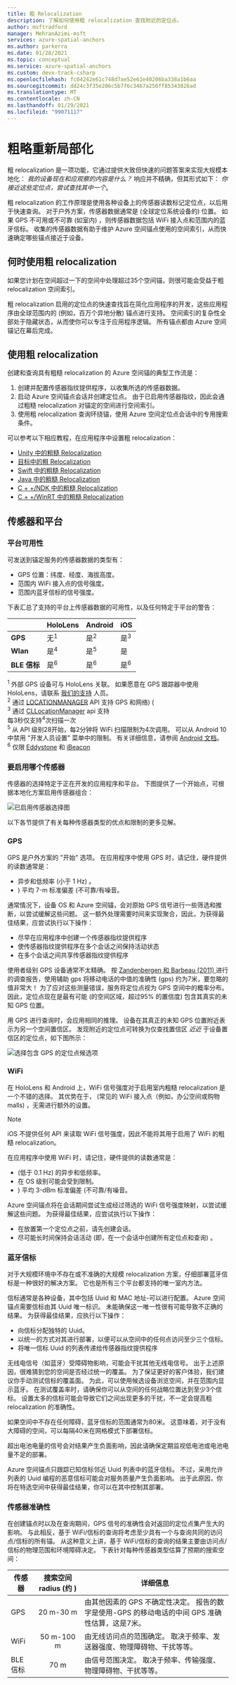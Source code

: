 ```yaml
---
title: 粗 Relocalization
description: 了解如何使用粗 relocalization 查找附近的定位点。
author: msftradford
manager: MehranAzimi-msft
services: azure-spatial-anchors
ms.author: parkerra
ms.date: 01/28/2021
ms.topic: conceptual
ms.service: azure-spatial-anchors
ms.custom: devx-track-csharp
ms.openlocfilehash: fc04242e61c748d7ae52e61e40206ba338a1b6aa
ms.sourcegitcommit: dd24c3f35e286c5b7f6c3467a256ff85343826ad
ms.translationtype: MT
ms.contentlocale: zh-CN
ms.lasthandoff: 01/29/2021
ms.locfileid: "99071117"
---
```

# <a name="coarse-relocalization"></a>粗略重新局部化

粗 relocalization 是一项功能，它通过提供大致但快速的问题答案来实现大规模本地化： *我的设备现在和应观察的内容是什么？* 响应并不精确，但其形式如下： *你接近这些定位点，尝试查找其中一个*。

粗 relocalization 的工作原理是使用各种设备上的传感器读数标记定位点，以后用于快速查询。 对于户外方案，传感器数据通常是 (全球定位系统设备的) 位置。 如果 GPS 不可用或不可靠 (如室内) ，则传感器数据包括 WiFi 接入点和范围内的蓝牙信标。 收集的传感器数据有助于维护 Azure 空间锚点使用的空间索引，从而快速确定哪些锚点接近于设备。

## <a name="when-to-use-coarse-relocalization"></a>何时使用粗 relocalization

如果您计划在空间超过一下的空间中处理超过35个空间锚，则很可能会受益于粗 relocalization 空间索引。

粗 relocalization 启用的定位点的快速查找旨在简化应用程序的开发，这些应用程序由全球范围内的 (例如，百万个异地分散) 锚点进行支持。 空间索引的复杂性全部处于隐藏状态，从而使你可以专注于应用程序逻辑。 所有锚点都由 Azure 空间锚记在幕后完成。

## <a name="using-coarse-relocalization"></a>使用粗 relocalization

创建和查询具有粗糙 relocalization 的 Azure 空间锚的典型工作流是：
1.  创建并配置传感器指纹提供程序，以收集所选的传感器数据。
2.  启动 Azure 空间锚点会话并创建定位点。 由于已启用传感器指纹，因此会通过粗糙 relocalization 对锚定的空间进行空间索引。
3.  使用粗 relocalization 查询环绕锚，使用 Azure 空间定位点会话中的专用搜索条件。

可以参考以下相应教程，在应用程序中设置粗 relocalization：
* [Unity 中的粗糙 Relocalization](../how-tos/set-up-coarse-reloc-unity.md)
* [目标中的粗 Relocalization](../how-tos/set-up-coarse-reloc-objc.md)
* [Swift 中的粗糙 Relocalization](../how-tos/set-up-coarse-reloc-swift.md)
* [Java 中的粗糙 Relocalization](../how-tos/set-up-coarse-reloc-java.md)
* [C + +/NDK 中的粗糙 Relocalization](../how-tos/set-up-coarse-reloc-cpp-ndk.md)
* [C + +/WinRT 中的粗糙 Relocalization](../how-tos/set-up-coarse-reloc-cpp-winrt.md)

## <a name="sensors-and-platforms"></a>传感器和平台

### <a name="platform-availability"></a>平台可用性

可发送到锚定服务的传感器数据的类型有：

* GPS 位置：纬度、经度、海拔高度。
* 范围内 WiFi 接入点的信号强度。
* 范围内蓝牙信标的信号强度。

下表汇总了支持的平台上传感器数据的可用性，以及任何特定于平台的警告：

|                 | HoloLens | Android | iOS |
|-----------------|----------|---------|-----|
| **GPS**         | 无<sup>1</sup>  | 是<sup>2</sup> | 是<sup>3</sup> |
| **Wlan**        | 是<sup>4</sup> | 是<sup>5</sup> | 是  |
| **BLE 信标** | 是<sup>6</sup> | 是<sup>6</sup> | 是<sup>6</sup>|


<sup>1</sup> 外部 GPS 设备可与 HoloLens 关联。 如果愿意在 GPS 跟踪器中使用 HoloLens，请联系 [我们的支持](../spatial-anchor-support.md) 人员。<br/>
<sup>2</sup> 通过 [LOCATIONMANAGER][3] API 支持 GPS 和网络)  (<br/>
<sup>3</sup> 通过 [CLLocationManager][4] api 支持<br/>
每3秒仅支持<sup>4</sup>次扫描一次 <br/>
<sup>5</sup> 从 API 级别28开始，每2分钟将 WiFi 扫描限制为4次调用。 可以从 Android 10 中禁用 "开发人员设置" 菜单中的限制。 有关详细信息，请参阅 [Android 文档][5]。<br/>
<sup>6</sup> 仅限 [Eddystone][1] 和 [iBeacon][2]

### <a name="which-sensor-to-enable"></a>要启用哪个传感器

传感器的选择特定于正在开发的应用程序和平台。
下图提供了一个开始点，可根据本地化方案启用传感器组合：

![已启用传感器选择图](media/coarse-relocalization-enabling-sensors.png)

以下各节提供了有关每种传感器类型的优点和限制的更多见解。

### <a name="gps"></a>GPS

GPS 是户外方案的 "开始" 选项。
在应用程序中使用 GPS 时，请记住，硬件提供的读数通常是：

* 异步和低频率 (小于 1 Hz) 。
* ) 平均 7-m 标准偏差 (不可靠/有噪音。

通常情况下，设备 OS 和 Azure 空间锚，会对原始 GPS 信号进行一些筛选和推断，以尝试缓解这些问题。 这一额外处理需要时间来实现聚合，因此，为获得最佳结果，应尝试执行以下操作：

* 尽早在应用程序中创建一个传感器指纹提供程序
* 使传感器指纹提供程序在多个会话之间保持活动状态
* 在多个会话之间共享传感器指纹提供程序

使用者级别 GPS 设备通常不太精确。 按 [Zandenbergen 和 Barbeau (2011) ][6] 进行的调查报告，使用辅助 gps 将移动电话的中值的准确性 (gps) 约为7米，要忽略的值非常大！ 为了应对这些测量错误，服务将定位点视为 GPS 空间中的概率分布。 因此，定位点现在是最有可能 (的空间区域，超过95% 的置信度) 包含其真实的未知 GPS 位置。

用 GPS 进行查询时，会应用相同的推理。 设备在其真正的未知 GPS 位置附近表示为另一个空间置信区。 发现附近的定位点可转换为仅查找置信区 *近近* 于设备置信区的定位点，如下图所示：

![选择包含 GPS 的定位点候选项](media/coarse-reloc-gps-separation-distance.png)

### <a name="wifi"></a>WiFi

在 HoloLens 和 Android 上，WiFi 信号强度对于启用室内粗糙 relocalization 是一个不错的选择。
其优势在于， (常见的 WiFi 接入点（例如，办公空间或购物 malls) ，无需进行额外的设置。

> [!NOTE]
> iOS 不提供任何 API 来读取 WiFi 信号强度，因此不能将其用于启用了 WiFi 的粗糙 relocalization。

在应用程序中使用 WiFi 时，请记住，硬件提供的读数通常是：

*  (低于 0.1 Hz) 的异步和低频率。
* 在 OS 级别可能会受到限制。
* ) 平均 3-dBm 标准偏差 (不可靠/有噪音。

Azure 空间锚点将在会话期间尝试生成经过筛选的 WiFi 信号强度映射，以尝试缓解这些问题。 为获得最佳结果，应尝试执行以下操作：

* 在放置第一个定位点之前，请先创建会话。
* 尽可能长时间保持会话活动 (即，在一个会话中创建所有定位点和查询) 。

### <a name="bluetooth-beacons"></a>蓝牙信标
<a name="beaconsDetails"></a>

对于大规模环境中不存在或不准确的大规模 relocalization 方案，仔细部署蓝牙信标是一种很好的解决方案。 它也是所有三个平台都支持的唯一室内方法。

信标通常是各种设备，其中包括 Uuid 和 MAC 地址-可以进行配置。 Azure 空间锚点需要信标由其 Uuid 唯一标识。 未能确保这一唯一性很有可能导致不正确的结果。 为获得最佳结果，应执行以下操作：

* 向信标分配独特的 Uuid。
* 以统一的方式对其进行部署，以便可以从空间中的任何点访问至少三个信标。
* 将唯一信标 Uuid 的列表传递给传感器指纹提供程序

无线电信号（如蓝牙）受障碍物影响，可能会干扰其他无线电信号。 出于上述原因，很难猜到您的空间是否经过统一的覆盖。 为了保证更好的客户体验，我们建议你手动测试信标的覆盖面。 为此，可以使用候选设备浏览空间，并在范围内显示蓝牙。 在测试覆盖率时，请确保你可以从空间的任何战略位置达到至少3个信标。 设置太多的信标可能会导致它们之间出现更多的干扰，不一定会提高粗 relocalization 的准确性。

如果空间中不存在任何障碍，蓝牙信标的范围通常为80米。
这意味着，对于没有大障碍的空间，可以每隔40米在网格模式下部署信标。

超出电池电量的信号会对结果产生负面影响，因此请确保定期监视低电池或电池电量不足的部署。

Azure 空间锚点只跟踪已知信标邻近 Uuid 列表中的蓝牙信标。 不过，采用允许列表的 Uuid 编程的恶意信标可能会对服务质量产生负面影响。 出于此原因，你将在特选空间中获得最佳结果，你可以在其中控制其部署。

### <a name="sensors-accuracy"></a>传感器准确性

在创建锚点时以及在查询期间，GPS 信号的准确性会对返回的定位点集产生大的影响。 与此相反，基于 WiFi/信标的查询将考虑至少具有一个与查询共同的访问点/信标的所有锚。 从这种意义上讲，基于 WiFi/信标的查询的结果主要由访问点/信标的物理范围和环境障碍决定。
下表针对每种传感器类型估算了预期的搜索空间：

| 传感器      | 搜索空间 radius (约 )  | 详细信息 |
|-------------|:-------:|---------|
| GPS         | 20 m-30 m | 由其他因素的 GPS 不确定性决定。 报告的数字是使用-GPS 的移动电话的中间 GPS 准确性估算，这是7米。 |
| WiFi        | 50 m-100 m | 由无线访问点的范围确定。 取决于频率、发送器强度、物理障碍物、干扰等等。 |
| BLE 信标 |  70 m | 由信号范围决定。 取决于频率、传输强度、物理障碍物、干扰等等。 |

<!-- Reference links in article -->
[1]: https://developers.google.com/beacons/eddystone
[2]: https://developer.apple.com/ibeacon/
[3]: https://developer.android.com/reference/android/location/LocationManager
[4]: https://developer.apple.com/documentation/corelocation/cllocationmanager?language=objc
[5]: https://developer.android.com/guide/topics/connectivity/wifi-scan
[6]: https://www.cambridge.org/core/journals/journal-of-navigation/article/positional-accuracy-of-assisted-gps-data-from-highsensitivity-gpsenabled-mobile-phones/E1EE20CD1A301C537BEE8EC66766B0A9
